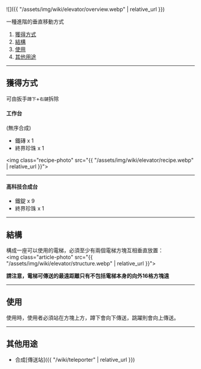 ![]({{ "/assets/img/wiki/elevator/overview.webp" | relative_url }})

一種進階的垂直移動方式

<div class="article-content">
<ol>
    <li><a href="#獲得方式">獲得方式</a></li>
	<li><a href="#結構">結構</a></li>
    <li><a href="#使用">使用</a></li>
	<li><a href="#其他用途">其他用途</a></li>
</ol>
</div>

---

## 獲得方式

可由扳手`蹲下`+`右鍵`拆除


#### 工作台

(無序合成)

- 鐵磚 x 1  
- 終界珍珠 x 1

<img class="recipe-photo" src="{{ "/assets/img/wiki/elevator/recipe.webp" | relative_url }}">

<hr class="sub">

#### 高科技合成台

- 鐵錠 x 9  
- 終界珍珠 x 1

---

## 結構

構成一座可以使用的電梯，必須至少有兩個電梯方塊互相垂直放置：  
<img class="article-photo" src="{{ "/assets/img/wiki/elevator/structure.webp" | relative_url }}">

__請注意，電梯可傳送的最遠距離只有不包括電梯本身的向外16格方塊遠__

---

## 使用

使用時，使用者必須站在方塊上方，蹲下會向下傳送，跳躍則會向上傳送。

---

## 其他用途

- 合成[傳送站]({{ "/wiki/teleporter" | relative_url }})  
